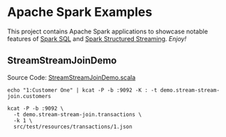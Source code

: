 # Apache Spark Examples

This project contains Apache Spark applications to showcase notable features of [Spark SQL](https://books.japila.pl/spark-sql-internals/) and [Spark Structured Streaming](https://books.japila.pl/spark-structured-streaming-internals/). _Enjoy!_

## StreamStreamJoinDemo

Source Code: [StreamStreamJoinDemo.scala](src/main/scala/pl/japila/spark/sql/streaming/StreamStreamJoinDemo.scala)

```shell
echo "1:Customer One" | kcat -P -b :9092 -K : -t demo.stream-stream-join.customers
```

```shell
kcat -P -b :9092 \
  -t demo.stream-stream-join.transactions \
  -k 1 \
  src/test/resources/transactions/1.json
```